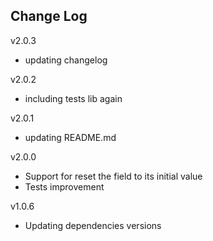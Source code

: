 Change Log
--------

v2.0.3
 - updating changelog

v2.0.2
 - including tests lib again

v2.0.1
 - updating README.md

v2.0.0
 - Support for reset the field to its initial value
 - Tests improvement

v1.0.6
 - Updating dependencies versions
